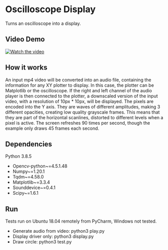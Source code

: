 # Oscilloscope Display
 Turns an oscilloscope into a display.
 
 ## Video Demo
[![Watch the video](https://img.youtube.com/vi/U_4r8LO_1xo/maxresdefault.jpg)](https://youtu.be/U_4r8LO_1xo)

 ## How it works
 An input mp4 video will be converted into an audio file, containing the information for any XY plotter to display. In this case, the plotter can be Matplotlib or the oscilloscope. If the right and left channel of the audio player is then connected to the plotter, a downscaled version of the input video, with a resolution of 10px * 10px, will be displayed. The pixels are encoded into the Y axis. They are waves of different amplitudes, making 3 different opacities, creating low quality grayscale frames. This means that they are part of the horizontal scanlines, distorted to different levels when a pixel is active. The screen refreshes 90 times per second, though the example only draws 45 frames each second.
 
 ## Dependencies
 Python 3.8.5
 * Opencv-python~=4.5.1.48  
 * Numpy~=1.20.1  
 * Tqdm~=4.58.0  
 * Matplotlib~=3.3.4  
 * Sounddevice~=0.4.1  
 * Scipy~=1.6.1  

## Run
Tests run on Ubuntu 18.04 remotely from PyCharm, Windows not tested.
 * Generate audio from video: python3 play.py
 * Display driver only: python3 display.py
 * Draw circle: python3 test.py
 
